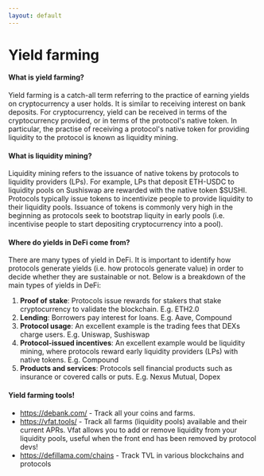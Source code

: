 ```yaml
---
layout: default
---
```


# Yield farming

#### What is yield farming?
Yield farming is a catch-all term referring to the practice of earning yields on cryptocurrency a user holds. It is similar to receiving interest on bank deposits. For cryptocurrency, yield can be received in terms of the cryptocurrency provided, or in terms of the protocol's native token. In particular, the practise of receiving a protocol's native token for providing liquidity to the protocol is known as liquidity mining.

#### What is liquidity mining?
Liquidity mining refers to the issuance of native tokens by protocols to liquidity providers (LPs). For example, LPs that deposit ETH-USDC to liquidity pools on Sushiswap are rewarded with the native token $SUSHI. Protocols typically issue tokens to incentivize people to provide liquidity to their liquidity pools. Issuance of tokens is commonly very high in the beginning as protocols seek to bootstrap liquity in early pools (i.e. incentivise people to start depositing cryptocurrency into a pool).

#### Where do yields in DeFi come from?
There are many types of yield in DeFi. It is important to identify how protocols generate yields (i.e. how protocols generate value) in order to decide whether they are sustainable or not. Below is a breakdown of the main types of yields in DeFi:
1. **Proof of stake**: Protocols issue rewards for stakers that stake cryptocurrency to validate the blockchain. E.g. ETH2.0
2. **Lending**: Borrowers pay interest for loans. E.g. Aave, Compound
3. **Protocol usage**: An excellent example is the trading fees that DEXs charge users. E.g. Uniswap, Sushiswap
4. **Protocol-issued incentives**: An excellent example would be liquidity mining, where protocols reward early liquidity providers (LPs) with native tokens. E.g. Compound
5. **Products and services**: Protocols sell financial products such as insurance or covered calls or puts. E.g. Nexus Mutual, Dopex

#### Yield farming tools!
- <https://debank.com/> - Track all your coins and farms.
- <https://vfat.tools/> - Track all farms (liquidity pools) available and their current APRs. Vfat allows you to add or remove liquidity from your liquidity pools, useful when the front end has been removed by protocol devs! 
- <https://defillama.com/chains> - Track TVL in various blockchains and protocols 
